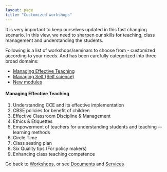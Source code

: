 ```yaml
---
layout: page
title: "Customized workshops"
---
```


It is very important to keep ourselves updated in this fast changing scenario.
In this view, we need to sharpen our skills for teaching, class management and
understanding the students.

Following is a list of workshops/seminars to choose from - customized according
to your needs. And has been carefully categorized into three broad domains:

* [Managing Effective Teaching](#manage-effective-teaching)
* [Managing Self (Self science)](#manage-self)
* [New modules](#new-modules)

#### <a name="manage-effective-teaching">Managing Effective Teaching</a>

1. Understanding CCE and its effective implementation
2. CBSE policies for benefit of children
3. Effective Classroom Discipline & Management
4. Ethics & Etiquettes
5. Empowerment of teachers for understanding students and teaching -- learning methods
6. Circle Time
7. Class seating plan
8. Six Quality tips (For policy makers)
9. Enhancing class teaching competence



Go back to [Workshops](/workshops), or see [Documents](/documents) and [Services](/services)



